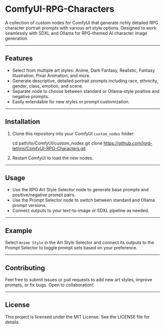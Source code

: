 # ComfyUI-RPG-Characters

A collection of custom nodes for ComfyUI that generate richly detailed RPG character portrait prompts with various art style options. Designed to work seamlessly with SDXL and Ollama for RPG-themed AI character image generation.

---

## Features

- Select from multiple art styles: Anime, Dark Fantasy, Realistic, Fantasy Illustration, Pixar Animation, and more.
- Generate descriptive, detailed portrait prompts including race, ethnicity, gender, class, emotion, and scene.
- Separate node to choose between standard or Ollama-style positive and negative prompts.
- Easily extendable for new styles or prompt customization.

---

## Installation

1. Clone this repository into your ComfyUI `custom_nodes` folder:

    cd path/to/ComfyUI/custom_nodes
    git clone https://github.com/lord-lethris/ComfyUI-RPG-Characters.git

2. Restart ComfyUI to load the new nodes.

---

## Usage

- Use the RPG Art Style Selector node to generate base prompts and positive/negative prompt pairs.
- Use the Prompt Selector node to switch between standard and Ollama prompt versions.
- Connect outputs to your text-to-image or SDXL pipeline as needed.

---

## Example

Select `Anime Style` in the Art Style Selector and connect its outputs to the Prompt Selector to toggle prompt sets based on your preference.

---

## Contributing

Feel free to submit issues or pull requests to add new art styles, improve prompts, or fix bugs. Open to collaboration!

---

## License

This project is licensed under the MIT License. See the LICENSE file for details.
